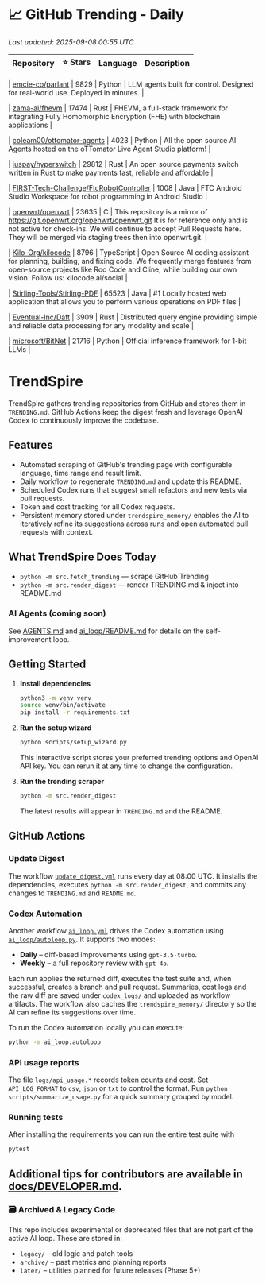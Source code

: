 <!-- TRENDING_START -->
# 📈 GitHub Trending - Daily

_Last updated: 2025-09-08 00:55 UTC_

| Repository | ⭐ Stars | Language | Description |
|------------|--------:|----------|-------------|

| [emcie-co/parlant](https://github.com/emcie-co/parlant) | 9829 | Python | LLM agents built for control. Designed for real-world use. Deployed in minutes. |

| [zama-ai/fhevm](https://github.com/zama-ai/fhevm) | 17474 | Rust | FHEVM, a full-stack framework for integrating Fully Homomorphic Encryption (FHE) with blockchain applications |

| [coleam00/ottomator-agents](https://github.com/coleam00/ottomator-agents) | 4023 | Python | All the open source AI Agents hosted on the oTTomator Live Agent Studio platform! |

| [juspay/hyperswitch](https://github.com/juspay/hyperswitch) | 29812 | Rust | An open source payments switch written in Rust to make payments fast, reliable and affordable |

| [FIRST-Tech-Challenge/FtcRobotController](https://github.com/FIRST-Tech-Challenge/FtcRobotController) | 1008 | Java | FTC Android Studio Workspace for robot programming in Android Studio |

| [openwrt/openwrt](https://github.com/openwrt/openwrt) | 23635 | C | This repository is a mirror of https://git.openwrt.org/openwrt/openwrt.git It is for reference only and is not active for check-ins. We will continue to accept Pull Requests here. They will be merged via staging trees then into openwrt.git. |

| [Kilo-Org/kilocode](https://github.com/Kilo-Org/kilocode) | 8796 | TypeScript | Open Source AI coding assistant for planning, building, and fixing code. We frequently merge features from open-source projects like Roo Code and Cline, while building our own vision. Follow us: kilocode.ai/social |

| [Stirling-Tools/Stirling-PDF](https://github.com/Stirling-Tools/Stirling-PDF) | 65523 | Java | #1 Locally hosted web application that allows you to perform various operations on PDF files |

| [Eventual-Inc/Daft](https://github.com/Eventual-Inc/Daft) | 3909 | Rust | Distributed query engine providing simple and reliable data processing for any modality and scale |

| [microsoft/BitNet](https://github.com/microsoft/BitNet) | 21716 | Python | Official inference framework for 1-bit LLMs |
<!-- TRENDING_END -->

# TrendSpire

TrendSpire gathers trending repositories from GitHub and stores them in `TRENDING.md`. GitHub Actions keep the digest fresh and leverage OpenAI Codex to continuously improve the codebase.

## Features

- Automated scraping of GitHub's trending page with configurable language, time range and result limit.
- Daily workflow to regenerate `TRENDING.md` and update this README.
- Scheduled Codex runs that suggest small refactors and new tests via pull requests.
- Token and cost tracking for all Codex requests.
- Persistent memory stored under `trendspire_memory/` enables the AI to
  iteratively refine its suggestions across runs and open automated pull
  requests with context.

## What TrendSpire Does Today

- `python -m src.fetch_trending` — scrape GitHub Trending
- `python -m src.render_digest` — render TRENDING.md & inject into README.md

### AI Agents (coming soon)
See [AGENTS.md](./AGENTS.md) and [ai_loop/README.md](./ai_loop/README.md) for details on the self-improvement loop.

## Getting Started

1. **Install dependencies**
   ```bash
   python3 -m venv venv
   source venv/bin/activate
   pip install -r requirements.txt
   ```

2. **Run the setup wizard**
   ```bash
   python scripts/setup_wizard.py
   ```
   This interactive script stores your preferred trending options and OpenAI API key.
   You can rerun it at any time to change the configuration.

3. **Run the trending scraper**
   ```bash
   python -m src.render_digest
   ```
   The latest results will appear in `TRENDING.md` and the README.


## GitHub Actions

### Update Digest

The workflow [`update_digest.yml`](.github/workflows/update_digest.yml) runs every day at 08:00 UTC. It installs the dependencies, executes `python -m src.render_digest`, and commits any changes to `TRENDING.md` and `README.md`.

### Codex Automation

Another workflow [`ai_loop.yml`](.github/workflows/ai_loop.yml) drives the Codex automation using [`ai_loop/autoloop.py`](ai_loop/autoloop.py). It supports two modes:

- **Daily** – diff-based improvements using `gpt-3.5-turbo`.
- **Weekly** – a full repository review with `gpt-4o`.

Each run applies the returned diff, executes the test suite and, when successful, creates a branch and pull request. Summaries, cost logs and the raw diff are saved under `codex_logs/` and uploaded as workflow artifacts. The workflow also caches the `trendspire_memory/` directory so the AI can refine its suggestions over time.

To run the Codex automation locally you can execute:

```bash
python -m ai_loop.autoloop
```

### API usage reports

The file `logs/api_usage.*` records token counts and cost. Set `API_LOG_FORMAT`
to `csv`, `json` or `txt` to control the format. Run `python
scripts/summarize_usage.py` for a quick summary grouped by model.

### Running tests

After installing the requirements you can run the entire test suite with

```bash
pytest
```

Additional tips for contributors are available in
[docs/DEVELOPER.md](docs/DEVELOPER.md).
---

### 🗃 Archived & Legacy Code

This repo includes experimental or deprecated files that are not part of the active AI loop. These are stored in:

- `legacy/` – old logic and patch tools
- `archive/` – past metrics and planning reports
- `later/` – utilities planned for future releases (Phase 5+)
